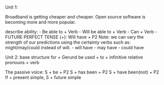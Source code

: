 Unit 1:

Broadband is getting cheaper and cheaper.
Open source software is becoming more and more popular.

describe ability:
    - Be able to + Verb
    - Will be able to + Verb
    - Can + Verb
    - FUTURE PERFECT TENSE
        (+): Will have + P2
        Note: we can vary the strength of our predictions using the certainty verbs such as: might/may/could instead of will.
            - will have
            - may have
            - could have

Unit 2:
base structure 
    for + Gerund
    be used + to + infinitive
    relative pronouns + verb

The passive voice: 
    S + be + P2
    S + has been + P2
    S + have been(not) + P2
    If + present simple, S + future simple
